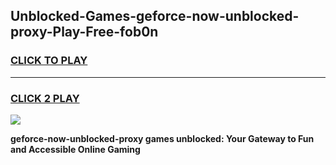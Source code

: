 
## Unblocked-Games-geforce-now-unblocked-proxy-Play-Free-fob0n
<h3>
<a href="https://premium76.site?title=geforce-now-unblocked-proxy&ref=18A1">CLICK TO PLAY</a></h3>
<hr>

<h3>
<a href="https://premium76.site?title=geforce-now-unblocked-proxy&ref=18A1">CLICK 2 PLAY</a>
  
</h3>

<a href="https://premium76.site?title=geforce-now-unblocked-proxy&ref=18A1"><img src="https://clearcache.store/games.png"></a>


**geforce-now-unblocked-proxy games unblocked: Your Gateway to Fun and Accessible Online Gaming**
